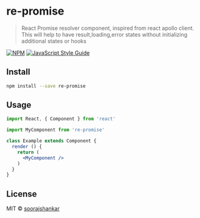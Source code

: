 # re-promise

> React Promise resolver component, inspired from react apollo client. This will help to have result,loading,error states without initializing additional states or hooks

[![NPM](https://img.shields.io/npm/v/re-promise.svg)](https://www.npmjs.com/package/re-promise) [![JavaScript Style Guide](https://img.shields.io/badge/code_style-standard-brightgreen.svg)](https://standardjs.com)

## Install

```bash
npm install --save re-promise
```

## Usage

```jsx
import React, { Component } from 'react'

import MyComponent from 're-promise'

class Example extends Component {
  render () {
    return (
      <MyComponent />
    )
  }
}
```

## License

MIT © [soorajshankar](https://github.com/soorajshankar)
